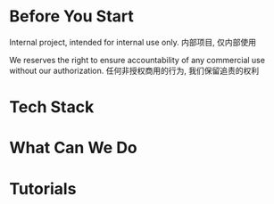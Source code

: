 # Before You Start
Internal project, intended for internal use only. 
内部项目, 仅内部使用

We reserves the right to ensure accountability of any commercial use without our authorization.
任何非授权商用的行为, 我们保留追责的权利

# Tech Stack

# What Can We Do

# Tutorials

